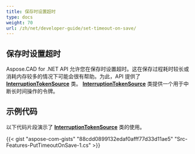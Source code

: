 ```yaml
---
title: 保存时设置超时
type: docs
weight: 70
url: /zh/net/developer-guide/set-timeout-on-save/
---
```


## **保存时设置超时**

Aspose.CAD for .NET API 允许您在保存时设置超时。这在保存过程耗时较长或消耗内存较多的情况下可能会很有帮助。为此，API 提供了 [**InterruptionTokenSource**](https://reference.aspose.com/cad/net/aspose.cad/interruptiontokensource) 类。 [**InterruptionTokenSource**](https://reference.aspose.com/cad/net/aspose.cad/interruptiontokensource) 类提供一个用于中断长时间操作的令牌。

## 示例代码

以下代码片段演示了 [**InterruptionTokenSource**](https://reference.aspose.com/cad/net/aspose.cad/interruptiontokensource) 类的使用。

{{< gist "aspose-com-gists" "88cdd0899132edaf0afff77d33d11ae5" "Src-Features-PutTimeoutOnSave-1.cs" >}}
